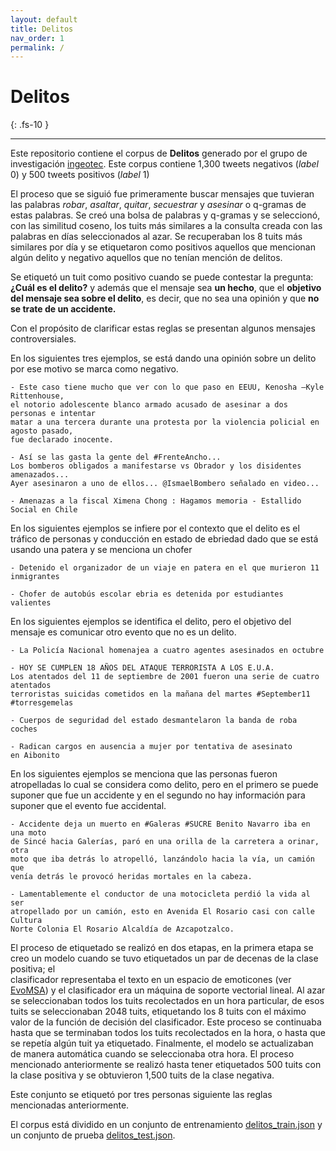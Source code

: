 ```yaml
---
layout: default
title: Delitos
nav_order: 1
permalink: /
---
```


# Delitos
{: .fs-10 }

---

Este repositorio contiene el corpus de **Delitos** generado por el grupo
de investigación [ingeotec](https://github.com/INGEOTEC). 
Este corpus contiene 1,300 tweets negativos (*label* 0) y 500 tweets positivos (*label* 1)

El proceso que se siguió fue primeramente buscar mensajes que tuvieran las palabras 
*robar*, *asaltar*, *quitar*, *secuestrar* y *asesinar* o q-gramas de estas palabras. 
Se creó una bolsa de palabras y q-gramas y se seleccionó, con las similitud coseno, los 
tuits más similares a la consulta creada con las palabras en días seleccionados al azar. 
Se recuperaban los 8 tuits más similares por día y se etiquetaron como positivos aquellos 
que mencionan algún delito y negativo aquellos que no tenían mención de delitos. 

Se etiquetó un tuit como positivo cuando se puede contestar la pregunta:
**¿Cuál es el delito?** y además que el mensaje sea **un hecho**, 
que el **objetivo del mensaje sea sobre el delito**, es decir, que no sea una opinión
y que **no se trate de un accidente.**

Con el propósito de clarificar estas reglas se presentan algunos mensajes controversiales. 

En los siguientes tres ejemplos, se está dando una opinión sobre un 
delito por ese motivo se marca como negativo.

    - Este caso tiene mucho que ver con lo que paso en EEUU, Kenosha —Kyle Rittenhouse, 
    el notorio adolescente blanco armado acusado de asesinar a dos personas e intentar 
    matar a una tercera durante una protesta por la violencia policial en agosto pasado, 
    fue declarado inocente.

    - Así se las gasta la gente del #FrenteAncho... 
    Los bomberos obligados a manifestarse vs Obrador y los disidentes amenazados... 
    Ayer asesinaron a uno de ellos... @IsmaelBombero señalado en video...

    - Amenazas a la fiscal Ximena Chong : Hagamos memoria - Estallido Social en Chile

En los siguientes ejemplos se infiere por el contexto que el delito es el 
tráfico de personas y conducción en estado de ebriedad dado que se está 
usando una patera y se menciona un chofer

    - Detenido el organizador de un viaje en patera en el que murieron 11 inmigrantes

    - Chofer de autobús escolar ebria es detenida por estudiantes valientes


En los siguientes ejemplos se identifica el delito, pero el objetivo del 
mensaje es comunicar otro evento que no es un delito. 

    - La Policía Nacional homenajea a cuatro agentes asesinados en octubre

    - HOY SE CUMPLEN 18 AÑOS DEL ATAQUE TERRORISTA A LOS E.U.A. 
    Los atentados del 11 de septiembre de 2001 fueron una serie de cuatro atentados 
    terroristas suicidas cometidos en la mañana del martes #September11 #torresgemelas

    - Cuerpos de seguridad del estado desmantelaron la banda de roba coches

    - Radican cargos en ausencia a mujer por tentativa de asesinato en Aibonito

En los siguientes ejemplos se menciona que las personas fueron atropelladas lo cual se 
considera como delito, pero en el primero se puede suponer que fue un accidente y en el
segundo no hay información para suponer que el evento fue accidental.  

    - Accidente deja un muerto en #Galeras #SUCRE Benito Navarro iba en una moto 
    de Sincé hacia Galerías, paró en una orilla de la carretera a orinar, otra 
    moto que iba detrás lo atropelló, lanzándolo hacia la vía, un camión que 
    venía detrás le provocó heridas mortales en la cabeza.

    - Lamentablemente el conductor de una motocicleta perdió la vida al ser
    atropellado por un camión, esto en Avenida El Rosario casi con calle Cultura 
    Norte Colonia El Rosario Alcaldía de Azcapotzalco. 


El proceso de etiquetado se realizó en dos etapas, en la primera etapa se creo un modelo
cuando se tuvo etiquetados un par de decenas de la clase positiva; el  
clasificador representaba el texto en un espacio de emoticones 
(ver [EvoMSA](http://evomsa.readthedocs.io)) y el clasificador era un máquina de soporte 
vectorial lineal. Al azar se seleccionaban todos los tuits recolectados en un hora 
particular, de esos tuits se seleccionaban 2048 tuits, etiquetando los 8 tuits con el 
máximo valor de la función de decisión del clasificador. Este proceso se continuaba hasta 
que se terminaban todos los tuits recolectados en la hora, o hasta que se repetía algún 
tuit ya etiquetado. Finalmente, el modelo se actualizaban de manera automática cuando se 
seleccionaba otra hora. El proceso mencionado anteriormente se realizó hasta tener 
etiquetados 500 tuits con la clase positiva y se obtuvieron 1,500 tuits de la clase 
negativa.

Este conjunto se etiquetó por tres personas siguiente las reglas mencionadas 
anteriormente.

<!--
¿Cuál es el delito?
-->

El corpus está dividido en un conjunto de entrenamiento [delitos_train.json](https://github.com/INGEOTEC/Delitos/blob/main/corpus/delitos_train.json) y un conjunto de
prueba [delitos_test.json](https://github.com/INGEOTEC/Delitos/blob/main/corpus/delitos_train.json).
